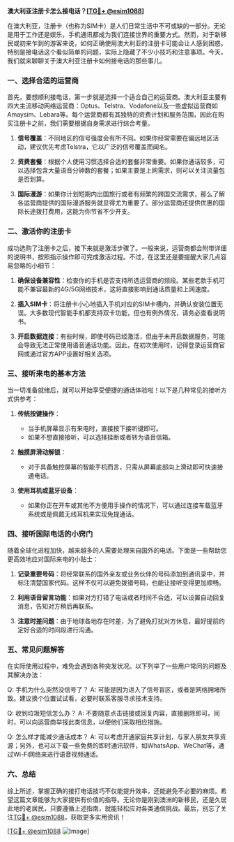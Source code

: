 **澳大利亚注册卡怎么接电话？[[TG💪+ @esim1088](https://t.me/s/esim1088)]**

在澳大利亚，注册卡（也称为SIM卡）是人们日常生活中不可或缺的一部分。无论是用于工作还是娱乐，手机通讯都成为我们连接世界的重要方式。然而，对于新移民或初来乍到的游客来说，如何正确使用澳大利亚的注册卡可能会让人感到困惑。特别是接电话这个看似简单的问题，实际上隐藏了不少小技巧和注意事项。今天，我们就来聊聊关于澳大利亚注册卡如何接电话的那些事儿。

### 一、选择合适的运营商

首先，要想顺利接电话，第一步就是选择一个适合自己的运营商。澳大利亚主要有四大主流移动网络运营商：Optus、Telstra、Vodafone以及一些虚拟运营商如Amaysim、Lebara等。每个运营商都有其独特的资费计划和服务范围，因此在购买注册卡之前，我们需要根据自身需求进行综合考量。

1. **信号覆盖**：不同地区的信号强度会有所不同。如果你经常需要在偏远地区活动，建议优先考虑Telstra，它以广泛的信号覆盖而闻名。
   
2. **资费套餐**：根据个人使用习惯选择合适的套餐非常重要。如果你通话较多，可以选择包含大量语音分钟数的套餐；如果主要是上网需求，则可以关注流量包是否划算。

3. **国际漫游**：如果你计划短期内出国旅行或者有频繁的跨国交流需求，那么了解各运营商提供的国际漫游服务就显得尤为重要了。部分运营商还提供优惠的国际长途拨打费用，这能为你节省不少开支。

### 二、激活你的注册卡

成功选购了注册卡之后，接下来就是激活步骤了。一般来说，运营商都会附带详细的说明书，按照指示操作即可完成激活过程。不过，在这里还是要提醒大家几点容易忽略的小细节：

1. **确保设备兼容性**：检查你的手机是否支持所选运营商的频段。某些老款手机可能不兼容最新的4G/5G网络技术，这将直接影响到通话质量和上网速度。

2. **插入SIM卡**：将注册卡小心地插入手机对应的SIM卡槽内，并确认安装位置无误。大多数现代智能手机都支持双卡功能，但也有例外情况，请务必查看说明书。

3. **开启数据连接**：有些时候，即使号码已经激活，但由于未开启数据服务，可能会导致无法正常使用语音通话功能。因此，在初次使用时，记得登录运营商官网或通过官方APP设置好相关选项。

### 三、接听来电的基本方法

当一切准备就绪后，就可以开始享受便捷的通话体验啦！以下是几种常见的接听方式供参考：

1. **传统按键操作**：
   - 当手机屏幕显示有来电时，直接按下接听键即可。
   - 如果不想直接接听，可以选择挂断或者转为语音信箱。

2. **触摸屏滑动解锁**：
   - 对于具备触控屏幕的智能手机而言，只需从屏幕底部向上滑动即可快速接通电话。

3. **使用耳机或蓝牙设备**：
   - 如果你正在开车或其他不方便用手操作的情况下，可以通过连接车载蓝牙系统或是佩戴无线耳机来实现免提通话。

### 四、接听国际电话的小窍门

随着全球化进程加快，越来越多的人需要处理来自国外的电话。下面是一些帮助您更高效地应对国际来电的小贴士：

1. **记录重要号码**：将经常联系的国外亲友或业务伙伴的号码添加到通讯录中，并标注清楚国家代码。这样不仅可以避免拨错号码，也能让接听变得更加顺畅。

2. **利用语音留言功能**：如果对方打错了电话或者时间不合适，可以设置自动回复消息，告知对方稍后再联系。

3. **注意时差问题**：由于地球各地存在时差，为了避免打扰对方休息，最好提前约定好合适的时间段进行沟通。

### 五、常见问题解答

在实际使用过程中，难免会遇到各种突发状况。以下列举了一些用户常问的问题及其解决办法：

Q: 手机为什么突然没信号了？
A: 可能是因为进入了信号盲区，或者是网络拥堵所致。建议换个位置试试看，必要时联系客服寻求技术支持。

Q: 收到垃圾短信怎么办？
A: 不要随意点击链接或回复内容，直接删除即可。同时，可以向运营商举报此类信息，以便他们采取相应措施。

Q: 怎么样才能减少通话成本？
A: 可以考虑开通家庭共享计划，与家人朋友共享资源；另外，也可以下载一些免费的即时通讯软件，如WhatsApp、WeChat等，通过Wi-Fi网络来进行语音视频通话。

### 六、总结

综上所述，掌握正确的接打电话技巧不仅能提升效率，还能避免不必要的麻烦。希望这篇文章能够为大家提供有价值的指导。无论你是刚到澳洲的新移民，还是久居此地的老居民，只要遵循上述指南，就能轻松应对各类通信挑战。最后，别忘了关注[TG💪+ @esim1088](https://t.me/s/esim1088)，获取更多实用资讯！

[[TG💪+ @esim1088](https://t.me/s/esim1088) ![Image](https://i.postimg.cc/4NQfJmqS/Snipaste-2025-05-13-00-14-12.png)]